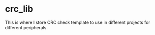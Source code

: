 # crc_lib
This is where I store CRC check template to use in different projects for different peripherals.
